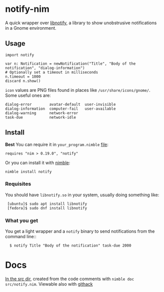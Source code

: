 # notify-nim

A quick wrapper over [libnotify](https://developer.gnome.org/libnotify/),
a library to show unobstrusive notifications in a Gnome environment.

## Usage


    import notify

    var n: Notification = newNotification("Title", "Body of the notification", "dialog-information")
    # Optionally set a timeout in milliseconds
    n.timeout = 1000
    discard n.show()

`icon` values are PNG files found in places like `/usr/share/icons/gnome/`.
Some useful ones are:

    dialog-error        avatar-default  user-invisible
    dialog-information  computer-fail   user-available
    dialog-warning      network-error
    task-due            network-idle
    
## Install

**Best** You can require it in `your_program.nimble` [file](https://github.com/nim-lang/nimble#depsdependencies):

    requires "nim > 0.19.0", "notify"
    
Or you can install it with [nimble](https://github.com/nim-lang/nimble#nimble-install):

    nimble install notify
    
 ### Requisites
 
 You should have `libnotify.so` in your system, usually doing something like:
 
     [ubuntu]$ sudo apt install libnotify
     [fedora]$ sudo dnf install libnotify

 ### What you get

 You get a light wrapper and a `notify` binary to send notifications from the
  command line::

      $ notify Title "Body of the notification" task-due 2000

Docs
====

[In the src dir](src/notify.html), created from the code comments with
``nimble doc src/notify.nim``. Viewable also with [githack](https://rawcdn.githack.com/xbello/notify-nim/0.1.5/src/notify.html)
